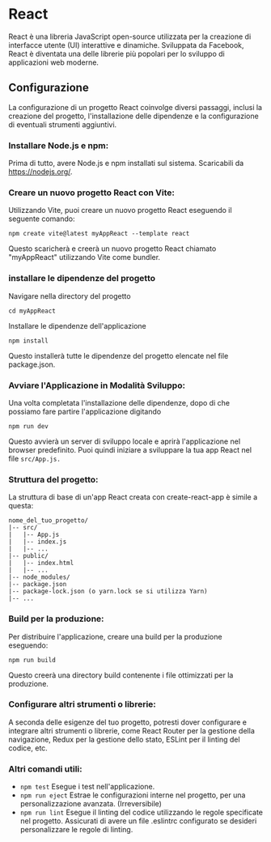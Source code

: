 # React

React è una libreria JavaScript open-source utilizzata per la creazione di interfacce utente (UI) interattive e dinamiche. Sviluppata da Facebook, React è diventata una delle librerie più popolari per lo sviluppo di applicazioni web moderne.

## Configurazione

La configurazione di un progetto React coinvolge diversi passaggi, inclusi la creazione del progetto, l'installazione delle dipendenze e la configurazione di eventuali strumenti aggiuntivi.

### Installare Node.js e npm:

Prima di tutto, avere Node.js e npm installati sul sistema. Scaricabili da https://nodejs.org/.

### Creare un nuovo progetto React con Vite:

Utilizzando Vite, puoi creare un nuovo progetto React eseguendo il seguente comando:

    npm create vite@latest myAppReact --template react

Questo scaricherà e creerà un nuovo progetto React chiamato "myAppReact" utilizzando Vite come bundler.

### installare le dipendenze del progetto

Navigare nella directory del progetto 

    cd myAppReact

Installare le dipendenze dell'applicazione

    npm install

Questo installerà tutte le dipendenze del progetto elencate nel file package.json.

### Avviare l'Applicazione in Modalità Sviluppo:
Una volta completata l'installazione delle dipendenze,
dopo di che possiamo fare partire l'applicazione digitando

    npm run dev

Questo avvierà un server di sviluppo locale e aprirà l'applicazione nel browser predefinito. Puoi quindi iniziare a sviluppare la tua app React nel file `src/App.js.`

### Struttura del progetto:

La struttura di base di un'app React creata con create-react-app è simile a questa:

    nome_del_tuo_progetto/
    |-- src/
    |   |-- App.js
    |   |-- index.js
    |   |-- ...
    |-- public/
    |   |-- index.html
    |   |-- ...
    |-- node_modules/
    |-- package.json
    |-- package-lock.json (o yarn.lock se si utilizza Yarn)
    |-- ...

### Build per la produzione:

Per distribuire l'applicazione, creare una build per la produzione eseguendo:

    npm run build

Questo creerà una directory build contenente i file ottimizzati per la produzione.

### Configurare altri strumenti o librerie:

A seconda delle esigenze del tuo progetto, potresti dover configurare e integrare altri strumenti o librerie, come React Router per la gestione della navigazione, Redux per la gestione dello stato, ESLint per il linting del codice, etc.

### Altri comandi utili:

- `npm test` Esegue i test nell'applicazione.
- `npm run eject` Estrae le configurazioni interne nel progetto, per una personalizzazione avanzata. (Irreversibile)
- `npm run lint` Esegue il linting del codice utilizzando le regole specificate nel progetto. Assicurati di avere un file .eslintrc configurato se desideri personalizzare le regole di linting.
